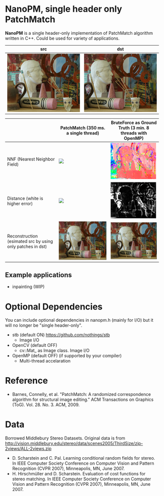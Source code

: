 # NanoPM, single header only PatchMatch
**NanoPM** is a single header-only implementation of PatchMatch algorithm written in C++. Could be used for variety of applications.

|src|dst|
|---|---|
|![](data/scenes2005/Art/view1.png)|![](data/scenes2005/Art/view5.png)|


| |PatchMatch (350 ms. a single thread)|BruteForce as Ground Truth (3 min. 8 threads with OpenMP)|
|---|---|---|
|NNF (Nearest Neighbor Field) |![](https://raw.github.com/wiki/unclearness/nanopm/images/art_nnf_20191120.gif)|![](data/scenes2005/Art/nnf_bruteforce.jpg)|
|Distance (white is higher error) |![](https://raw.github.com/wiki/unclearness/nanopm/images/art_dist_20191120.gif)|![](data/scenes2005/Art/distance_bruteforce.jpg)|
|Reconstruction (esimated src by using only patches in dst) |![](data/scenes2005/Art/reconstruction.jpg)|![](data/scenes2005/Art/reconstruction_bruteforce.jpg)||

## Example applications

- inpainting (WIP)

# Optional Dependencies
You can include optional dependencies in nanopm.h (mainly for I/O) but it will no longer be "single header-only".
- stb (default ON)
    https://github.com/nothings/stb
    - Image I/O
- OpenCV (default OFF)
    - cv::Mat_ as Image class. Image I/O
- OpenMP (default OFF)
    (if supported by your compiler)
    - Multi-thread accelaration


# Reference
- Barnes, Connelly, et al. "PatchMatch: A randomized correspondence algorithm for structural image editing." ACM Transactions on Graphics (ToG). Vol. 28. No. 3. ACM, 2009.

# Data
Borrowed Middlebury Stereo Datasets. Original data is from
http://vision.middlebury.edu/stereo/data/scenes2005/ThirdSize/zip-2views/ALL-2views.zip
- D. Scharstein and C. Pal. Learning conditional random fields for stereo.
In IEEE Computer Society Conference on Computer Vision and Pattern Recognition (CVPR 2007), Minneapolis, MN, June 2007.
- H. Hirschmüller and D. Scharstein. Evaluation of cost functions for stereo matching.
In IEEE Computer Society Conference on Computer Vision and Pattern Recognition (CVPR 2007), Minneapolis, MN, June 2007.

